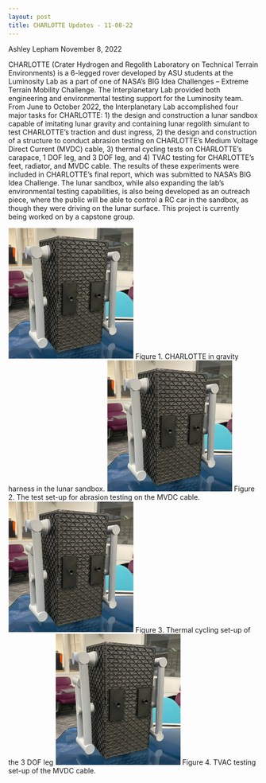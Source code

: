 ```yaml
---
layout: post
title: CHARLOTTE Updates - 11-08-22
---
```

Ashley Lepham
November 8, 2022

CHARLOTTE (Crater Hydrogen and Regolith Laboratory on Technical Terrain Environments) is
a 6-legged rover developed by ASU students at the Luminosity Lab as a part of one of NASA’s
BIG Idea Challenges – Extreme Terrain Mobility Challenge. The Interplanetary Lab provided
both engineering and environmental testing support for the Luminosity team. From June to
October 2022, the Interplanetary Lab accomplished four major tasks for CHARLOTTE: 1) the
design and construction a lunar sandbox capable of imitating lunar gravity and containing lunar
regolith simulant to test CHARLOTTE’s traction and dust ingress, 2) the design and construction
of a structure to conduct abrasion testing on CHARLOTTE’s Medium Voltage Direct Current
(MVDC) cable, 3) thermal cycling tests on CHARLOTTE’s carapace, 1 DOF leg, and 3 DOF leg,
and 4) TVAC testing for CHARLOTTE’s feet, radiator, and MVDC cable. The results of these
experiments were included in CHARLOTTE’s final report, which was submitted to NASA’s BIG
Idea Challenge. The lunar sandbox, while also expanding the lab’s environmental testing
capabilities, is also being developed as an outreach piece, where the public will be able to
control a RC car in the sandbox, as though they were driving on the lunar surface. This project
is currently being worked on by a capstone group.

<img src="/_images/lab_events/ROAMER-3D-Model-11-14-22.png" width="50%" height="50%"/>
Figure 1. CHARLOTTE in gravity harness in the lunar sandbox.

<img src="/_images/lab_events/ROAMER-3D-Model-11-14-22.png" width="50%" height="50%"/>
Figure 2. The test set-up for abrasion testing on the MVDC cable.

<img src="/_images/lab_events/ROAMER-3D-Model-11-14-22.png" width="50%" height="50%"/>
Figure 3. Thermal cycling set-up of the 3 DOF leg

<img src="/_images/lab_events/ROAMER-3D-Model-11-14-22.png" width="50%" height="50%"/>
Figure 4. TVAC testing set-up of the MVDC cable.
